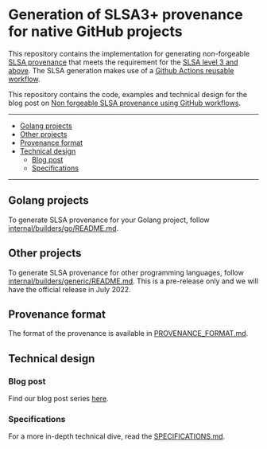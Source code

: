 # Generation of SLSA3+ provenance for native GitHub projects

This repository contains the implementation for generating non-forgeable [SLSA provenance](https://slsa.dev/) that meets the requirement for the [SLSA level 3 and above](https://slsa.dev/spec/v0.1/levels). The SLSA generation makes use of a [Github Actions reusable workflow](https://docs.github.com/en/actions/using-workflows/reusing-workflows).

This repository contains the code, examples and technical design for the blog post on [Non forgeable SLSA provenance using GitHub workflows](https://security.googleblog.com/2022/04/improving-software-supply-chain.html).

---

- [Golang projects](#golang-projects)
- [Other projects](#other-projects)
- [Provenance format](#provenance-format)
- [Technical design](#technical-design)
  - [Blog post](#blog-post)
  - [Specifications](#specifications)

---

## Golang projects

To generate SLSA provenance for your Golang project, follow [internal/builders/go/README.md](internal/builders/go/README.md).

## Other projects

To generate SLSA provenance for other programming languages, follow [internal/builders/generic/README.md](internal/builders/generic/README.md).
This is a pre-release only and we will have the official release in July 2022.

## Provenance format

The format of the provenance is available in [PROVENANCE_FORMAT.md](./PROVENANCE_FORMAT.md).

## Technical design

### Blog post

Find our blog post series [here](https://security.googleblog.com/2022/04/improving-software-supply-chain.html).

### Specifications

For a more in-depth technical dive, read the [SPECIFICATIONS.md](./SPECIFICATIONS.md).



